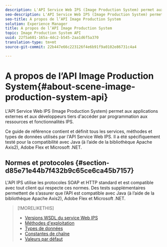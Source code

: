 ```yaml
---
description: L'API Service Web IPS (Image Production System) permet aux applications externes et aux développeurs tiers d'accéder par programmation aux ressources et fonctionnalités IPS.
seo-description: L'API Service Web IPS (Image Production System) permet aux applications externes et aux développeurs tiers d'accéder par programmation aux ressources et fonctionnalités IPS.
seo-title: A propos de l’API Image Production System
solution: Experience Manager
title: A propos de l’API Image Production System
topic: Image Production System API
uuid: 22f5a601-165a-4dc2-b545-2aa1d6f5a370
translation-type: tm+mt
source-git-commit: 22b447e66c223126f4e6b91f9a0102e86731c4a4

---
```



# A propos de l’API Image Production System{#about-scene-image-production-system-api}

L&#39;API Service Web IPS (Image Production System) permet aux applications externes et aux développeurs tiers d&#39;accéder par programmation aux ressources et fonctionnalités IPS.

Ce guide de référence contient et définit tous les services, méthodes et types de données utilisés par l&#39;API Service Web IPS. Il a été spécifiquement testé pour la compatibilité avec Java (à l’aide de la bibliothèque Apache Axis2), Adobe Flex et Microsoft .NET.

## Normes et protocoles {#section-d85e71e44b7f432b9c65ce6ca45b7157}

L&#39;API IPS utilise les protocoles SOAP et HTTP standard et est compatible avec tout client qui respecte ces normes. Des tests supplémentaires permettent de s’assurer que l’API est compatible avec Java (à l’aide de la bibliothèque Apache Axis2), Adobe Flex et Microsoft .NET.

>[!MORELIKETHIS]
>
>* [Versions WSDL du service Web IPS](c-wsdl-versions.md#concept-aff3e13f3b59486882260b5f2e962226)
>* [Méthodes d&#39;exploitation](operations/c-operations-intro/c-methods/c-methods.md)
>* [Types de données](types/c-data-types/c-data-types.md#concept-dcf2ce73ff334e22bc4c634e3a0a50a6)
>* [Constantes de chaîne](string-constants/c-string-constants/c-string-constants.md)
>* [Valeurs par défaut](faults/c-faults/c-faults.md#concept-28c5e495f39443ecab05384d8cf8ab6b)

